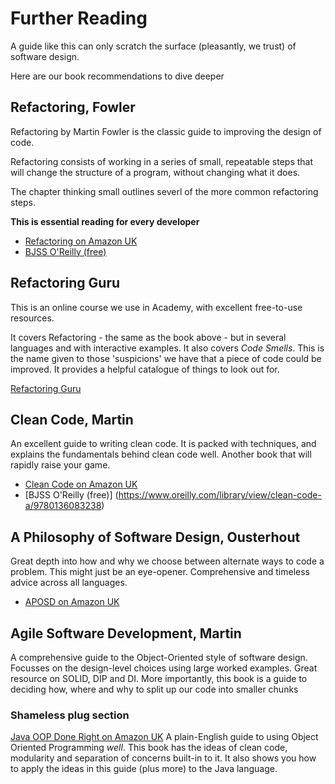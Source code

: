 # Further Reading

A guide like this can only scratch the surface (pleasantly, we trust) of software design.

Here are our book recommendations to dive deeper

## Refactoring, Fowler

Refactoring by Martin Fowler is the classic guide to improving the design of code.

Refactoring consists of working in a series of small, repeatable steps that will change the structure of a program, without changing what it does.

The chapter thinking small outlines severl of the more common refactoring steps.

**This is essential reading for every developer**

- [Refactoring on Amazon UK](https://www.amazon.co.uk/Refactoring-Improving-Existing-Addison-Wesley-Technology/dp/0134757599)
- [BJSS O'Reilly (free)](https://learning.oreilly.com/library/view/-/9780134757681/)

## Refactoring Guru

This is an online course we use in Academy, with excellent free-to-use resources.

It covers Refactoring - the same as the book above - but in several languages and with interactive examples. It also covers _Code Smells_. This is the name given to those 'suspicions' we have that a piece of code could be improved. It provides a helpful catalogue of things to look out for.

[Refactoring Guru](https://refactoring.guru/refactoring)

## Clean Code, Martin

An excellent guide to writing clean code. It is packed with techniques, and explains the fundamentals behind clean code well. Another book that will rapidly raise your game.

- [Clean Code on Amazon UK](https://www.amazon.co.uk/Clean-Code-Handbook-Software-Craftsmanship-ebook/dp/B001GSTOAM)
- [BJSS O'Reilly (free)] (https://www.oreilly.com/library/view/clean-code-a/9780136083238)

## A Philosophy of Software Design, Ousterhout

Great depth into how and why we choose between alternate ways to code a problem. This might just be an eye-opener. Comprehensive and timeless advice across all languages.

- [APOSD on Amazon UK](https://www.amazon.co.uk/Philosophy-Software-Design-2nd/dp/173210221X)

## Agile Software Development, Martin

A comprehensive guide to the Object-Oriented style of software design. Focusses on the design-level choices using large worked examples. Great resource on SOLID, DIP and DI. More importantly, this book is a guide to deciding how, where and why to split up our code into smaller chunks

### Shameless plug section

[Java OOP Done Right on Amazon UK](https://www.amazon.co.uk/Java-OOP-Done-Right-oriented/dp/1527284441) A plain-English guide to using Object Oriented Programming _well_. This book has the ideas of clean code, modularity and separation of concerns built-in to it. It also shows you how to apply the ideas in this guide (plus more) to the Java language.
